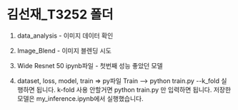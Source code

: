 # 김선재_T3252 폴더

1. data_analysis - 이미지 데이터 확인
2. Image_Blend - 이미지 블렌딩 시도
3. Wide Resnet 50 ipynb파일 - 첫번째 성능 좋았던 모델

4. dataset, loss, model, train => py파일
Train --> python train.py --k_fold 실행하면 됩니다. k-fold 사용 안할거면 python train.py 만 입력하면 됩니다.
저장한 모델은 my_inference.ipynb에서 실행했습니다.